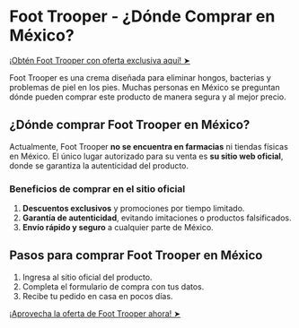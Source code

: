 # Foot Trooper - ¿Dónde Comprar en México?

[¡Obtén Foot Trooper con oferta exclusiva aquí! ➤](https://wecareblog.com/foot-trooper)

Foot Trooper es una crema diseñada para eliminar hongos, bacterias y problemas de piel en los pies. Muchas personas en México se preguntan dónde pueden comprar este producto de manera segura y al mejor precio.

## ¿Dónde comprar Foot Trooper en México?

Actualmente, Foot Trooper **no se encuentra en farmacias** ni tiendas físicas en México. El único lugar autorizado para su venta es **su sitio web oficial**, donde se garantiza la autenticidad del producto.

### Beneficios de comprar en el sitio oficial

1. **Descuentos exclusivos** y promociones por tiempo limitado.
2. **Garantía de autenticidad**, evitando imitaciones o productos falsificados.
3. **Envío rápido y seguro** a cualquier parte de México.

## Pasos para comprar Foot Trooper en México

1. Ingresa al sitio oficial del producto.
2. Completa el formulario de compra con tus datos.
3. Recibe tu pedido en casa en pocos días.

[¡Aprovecha la oferta de Foot Trooper ahora! ➤](https://wecareblog.com/foot-trooper)
